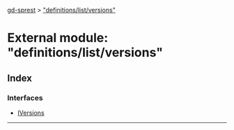 [gd-sprest](../README.md) > ["definitions/list/versions"](../modules/_definitions_list_versions_.md)



# External module: "definitions/list/versions"

## Index

### Interfaces

* [IVersions](../interfaces/_definitions_list_versions_.iversions.md)



---

